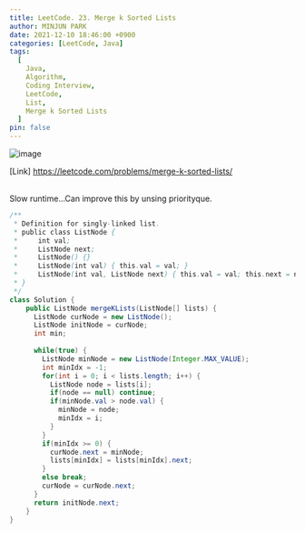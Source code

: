 ```yaml
---
title: LeetCode. 23. Merge k Sorted Lists
author: MINJUN PARK
date: 2021-12-10 18:46:00 +0900
categories: [LeetCode, Java]
tags:
  [
    Java,
    Algorithm,
    Coding Interview,
    LeetCode,
    List,
    Merge k Sorted Lists
  ]
pin: false
---
```


![image](https://user-images.githubusercontent.com/55131164/145535985-fa06cae4-80b3-46f3-9885-972dff5e9be1.png)

[Link] <https://leetcode.com/problems/merge-k-sorted-lists/>

<br>
Slow runtime...Can improve this by unsing priorityque.
<br>

```java
/**
 * Definition for singly-linked list.
 * public class ListNode {
 *     int val;
 *     ListNode next;
 *     ListNode() {}
 *     ListNode(int val) { this.val = val; }
 *     ListNode(int val, ListNode next) { this.val = val; this.next = next; }
 * }
 */
class Solution {
    public ListNode mergeKLists(ListNode[] lists) {
      ListNode curNode = new ListNode();
      ListNode initNode = curNode;
      int min;
      
      while(true) {
        ListNode minNode = new ListNode(Integer.MAX_VALUE);
        int minIdx = -1;
        for(int i = 0; i < lists.length; i++) {
          ListNode node = lists[i];
          if(node == null) continue;
          if(minNode.val > node.val) {
            minNode = node;
            minIdx = i;
          }
        }
        if(minIdx >= 0) {
          curNode.next = minNode;
          lists[minIdx] = lists[minIdx].next;
        }
        else break;
        curNode = curNode.next;
      }
      return initNode.next; 
    }
}
```
